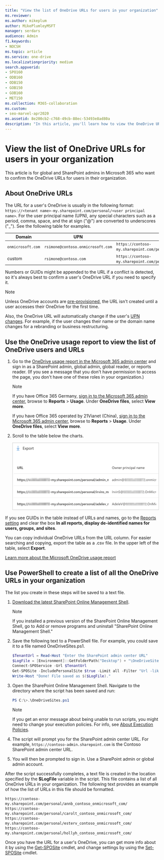 ```yaml
---
title: "View the list of OneDrive URLs for users in your organization"
ms.reviewer: 
ms.author: mikeplum
author: MikePlumleyMSFT
manager: serdars
audience: Admin
f1.keywords:
- NOCSH
ms.topic: article
ms.service: one-drive
ms.localizationpriority: medium
search.appverid:
- SPO160
- ODB160
- ODB150
- GOB150
- GOB160
- MET150
ms.collection: M365-collaboration
ms.custom:
- seo-marvel-apr2020
ms.assetid: 8e200cb2-c768-49cb-88ec-53493e8ad80a
description: "In this article, you'll learn how to view the OneDrive URLs for users in your organization."
---
```


# View the list of OneDrive URLs for users in your organization

This article is for global and SharePoint admins in Microsoft 365 who want to confirm the OneDrive URLs for users in their organization. 

## About OneDrive URLs

The URL for a user's OneDrive is usually in the following format: `https://<tenant name>-my.sharepoint.com/personal/<user principal name>`. For the user principal name (UPN), any special characters such as a period, comma, space, and the at sign ("@") are converted to underscores ("_"). See the following table for examples.

|Domain  |UPN  |OneDrive URL  |
|---------|---------|---------|
|`onmicrosoft.com`     |      `rsimone@contoso.onmicrosoft.com`   |    `https://contoso-my.sharepoint.com/personal/rsimone_contoso_onmicrosoft_com`     |
|custom     |    `rsimone@contoso.com`     |   `https://contoso-my.sharepoint.com/personal/rsimone_contoso_com`      |

Numbers or GUIDs might be appended to the URL if a conflict is detected, so it's always best to confirm a user's OneDrive URL if you need to specify it. 

> [!NOTE]
> Unless OneDrive accounts are [pre-provisioned](pre-provision-accounts.md), the URL isn't created until a user accesses their OneDrive for the first time.
> 
> Also, the OneDrive URL will automatically change if the user's [UPN changes](upn-changes.md). For example, if the user changes their name or the domain name changes for a rebranding or business restructuring. 
  
## Use the OneDrive usage report to view the list of OneDrive users and URLs

1. Go to the [OneDrive usage report in the Microsoft 365 admin center](https://admin.microsoft.com/#/reportsUsage/OneDriveSiteUsage) and sign in as a SharePoint admin, global admin, global reader, or reports reader. (If you see a message that you don't have permission to access the page, you don't have one of these roles in your organization.)
    
   > [!NOTE]
   > If you have Office 365 Germany, [sign in to the Microsoft 365 admin center](https://go.microsoft.com/fwlink/p/?linkid=848041), browse to **Reports** \> **Usage**. Under **OneDrive files**, select **View more**. 
   > 
   > If you have Office 365 operated by 21Vianet (China), [sign in to the Microsoft 365 admin center](https://go.microsoft.com/fwlink/p/?linkid=850627), browse to **Reports** \> **Usage**. Under  **OneDrive files**, select **View more**.

2. Scroll to the table below the charts. 

    ![Table of URLs at the bottom of the OneDrive usage report](media/usage-report-table.png)

 If you see GUIDs in the table instead of URLs and names, go to the [Reports setting](https://admin.microsoft.com/Adminportal/Home?source=applauncher#/Settings/Services/:/Settings/L1/Reports) and clear the box **In all reports, display de-identified names for users, groups, and sites**.
    
You can copy individual OneDrive URLs from the URL column. For easier searching and copying, export the table as a .csv file. In the upper left of the table, select **Export**.

[Learn more about the Microsoft OneDrive usage report](/microsoft-365/admin/activity-reports/onedrive-for-business-usage-ww)
    
## Use PowerShell to create a list of all the OneDrive URLs in your organization 
<a name="BKMK_Step2"> </a>

The list you create in these steps will be saved to a text file.
  
1. [Download the latest SharePoint Online Management Shell](https://go.microsoft.com/fwlink/p/?LinkId=255251).

    > [!NOTE]
    > If you installed a previous version of the SharePoint Online Management Shell, go to Add or remove programs and uninstall "SharePoint Online Management Shell." 

2. Save the following text to a PowerShell file. For example, you could save it to a file named OneDriveSites.ps1.
    
    ```PowerShell
    $TenantUrl = Read-Host "Enter the SharePoint admin center URL"
    $LogFile = [Environment]::GetFolderPath("Desktop") + "\OneDriveSites.log"
    Connect-SPOService -Url $TenantUrl
    Get-SPOSite -IncludePersonalSite $true -Limit all -Filter "Url -like '-my.sharepoint.com/personal/'" | Select -ExpandProperty Url | Out-File $LogFile -Force
    Write-Host "Done! File saved as $($LogFile)."
    ```

3. Open the SharePoint Online Management Shell. Navigate to the directory where the script has been saved and run:

    ```PowerShell
    PS C:\>.\OneDriveSites.ps1
    ```

   > [!NOTE]
   > If you get an error message about being unable to run scripts, you might need to change your execution policies. For info, see [About Execution Policies](/powershell/module/microsoft.powershell.core/about/about_execution_policies). 
    
4. The script will prompt you for the SharePoint admin center URL. For example, `https://contoso-admin.sharepoint.com` is the Contoso SharePoint admin center URL.

5. You will then be prompted to sign in. Use a SharePoint admin or global admin account.

After the script successfully completes, a text file is created in the location specified by the **$LogFile** variable in the script. This file contains a list of all OneDrive URLs in your organization. The following text provides an example of how the list of URLs in this file should be formatted.
  
```https
https://contoso-my.sharepoint.com/personal/annb_contoso_onmicrosoft_com/
https://contoso-my.sharepoint.com/personal/carolt_contoso_onmicrosoft_com/
https://contoso-my.sharepoint.com/personal/esterv_contoso_onmicrosoft_com/  
https://contoso-my.sharepoint.com/personal/hollyh_contoso_onmicrosoft_com/
```

Once you have the URL for a user's OneDrive, you can get more info about it by using the [Get-SPOSite](/powershell/module/sharepoint-online/get-sposite) cmdlet, and change settings by using the [Set-SPOSite](/powershell/module/sharepoint-online/set-sposite) cmdlet.
